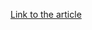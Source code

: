 [Link to the article](https://any.run/cybersecurity-blog/new-hijackloader-version/?utm_source=csnandgbhackers&utm_medium=article_post&utm_campaign=birthday2024_scn&utm_content=plans&utm_term=200524/)
